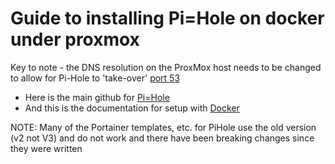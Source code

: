 # Guide to installing Pi=Hole on docker under proxmox

Key to note - the DNS resolution on the ProxMox host needs to be changed to allow for Pi-Hole to 'take-over' [port 53](https://docs.portainer.io/start/install-ce/server/docker/linux#deployment)

- Here is the main github for [Pi=Hole](https://github.com/pi-hole/docker-pi-hole)
- And this is the documentation for setup with [Docker](https://docs.pi-hole.net/docker/)

NOTE: Many of the Portainer templates, etc. for PiHole use the old version (v2 not V3) and do not work and there have been breaking changes since they were written
